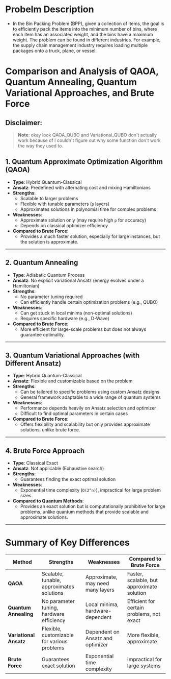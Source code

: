 # Probelm Description

- In the Bin Packing Problem (BPP), given a collection of items, the goal is to efficiently pack the items into the minimum number of bins, where each item has an associated weight, and the bins have a maximum weight. The problem can be found in different industries. For example, the supply chain management industry requires loading multiple packages onto a truck, plane, or vessel.

# Comparison and Analysis of QAOA, Quantum Annealing, Quantum Variational Approaches, and Brute Force

## Disclaimer:

> **Note**: okay look QAOA_QUBO and Variational_QUBO don't actually work because of I couldn't figure out why some function don't work the way they used to.

## 1. **Quantum Approximate Optimization Algorithm (QAOA)**

- **Type**: Hybrid Quantum-Classical
- **Ansatz**: Predefined with alternating cost and mixing Hamiltonians
- **Strengths**:
  - Scalable to larger problems
  - Flexible with tunable parameters (`p` layers)
  - Approximates solutions in polynomial time for complex problems
- **Weaknesses**:
  - Approximate solution only (may require high `p` for accuracy)
  - Depends on classical optimizer efficiency
- **Compared to Brute Force**:
  - Provides a much faster solution, especially for large instances, but the solution is approximate.

---

## 2. **Quantum Annealing**

- **Type**: Adiabatic Quantum Process
- **Ansatz**: No explicit variational Ansatz (energy evolves under a Hamiltonian)
- **Strengths**:
  - No parameter tuning required
  - Can efficiently handle certain optimization problems (e.g., QUBO)
- **Weaknesses**:
  - Can get stuck in local minima (non-optimal solutions)
  - Requires specific hardware (e.g., D-Wave)
- **Compared to Brute Force**:
  - More efficient for large-scale problems but does not always guarantee optimality.

---

## 3. **Quantum Variational Approaches (with Different Ansatz)**

- **Type**: Hybrid Quantum-Classical
- **Ansatz**: Flexible and customizable based on the problem
- **Strengths**:
  - Can be tailored to specific problems using custom Ansatz designs
  - General framework adaptable to a wide range of quantum systems
- **Weaknesses**:
  - Performance depends heavily on Ansatz selection and optimizer
  - Difficult to find optimal parameters in certain cases
- **Compared to Brute Force**:
  - Offers flexibility and scalability but only provides approximate solutions, unlike brute force.

---

## 4. **Brute Force Approach**

- **Type**: Classical Exact
- **Ansatz**: Not applicable (Exhaustive search)
- **Strengths**:
  - Guarantees finding the exact optimal solution
- **Weaknesses**:
  - Exponential time complexity (`O(2^n)`), impractical for large problem sizes
- **Compared to Quantum Methods**:
  - Provides an exact solution but is computationally prohibitive for large problems, unlike quantum methods that provide scalable and approximate solutions.

---

# **Summary of Key Differences**

| **Method**             | **Strengths**                               | **Weaknesses**                    | **Compared to Brute Force**                |
| ---------------------- | ------------------------------------------- | --------------------------------- | ------------------------------------------ |
| **QAOA**               | Scalable, tunable, approximates solutions   | Approximate, may need many layers | Faster, scalable, but approximate solution |
| **Quantum Annealing**  | No parameter tuning, hardware efficiency    | Local minima, hardware-dependent  | Efficient for certain problems, not exact  |
| **Variational Ansatz** | Flexible, customizable for various problems | Dependent on Ansatz and optimizer | More flexible, approximate                 |
| **Brute Force**        | Guarantees exact solution                   | Exponential time complexity       | Impractical for large systems              |
